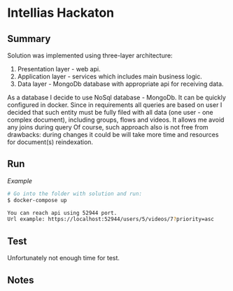 # Intellias Hackaton

## Summary

Solution was implemented using three-layer architecture:
1. Presentation layer - web api.
2. Application layer - services which includes main business logic.
3. Data layer - MongoDb database with appropriate api for receiving data.

As a database I decide to use NoSql database - MongoDb. It can be quickly configured in docker.
Since in requirements all queries are based on user I decided that such entity must be fully filed with all data (one user - one complex document), including groups, flows and videos. It allows me avoid any joins during query
Of course, such approach also is not free from drawbacks: during changes it could be will take more time and resources for document(s) reindexation.
## Run

<Put here steps to run your solution>

_Example_

```bash
# Go into the folder with solution and run:
$ docker-compose up

You can reach api using 52944 port.
Url example: https://localhost:52944/users/5/videos/7?priority=asc
```

## Test

Unfortunately not enough time for test.

## Notes

<Put here your notes if you have some>
